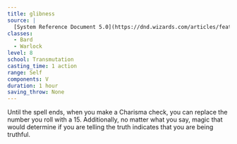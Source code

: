 ```yaml
---
title: glibness
source: |
  [System Reference Document 5.0](https://dnd.wizards.com/articles/features/systems-reference-document-srd)
classes:
  - Bard
  - Warlock
level: 8
school: Transmutation
casting_time: 1 action
range: Self
components: V
duration: 1 hour
saving_throw: None
---
```


Until the spell ends, when you make a Charisma check, you can replace the number you roll with a 15. Additionally, no matter what you say, magic that would determine if you are telling the truth indicates that you are being truthful.

